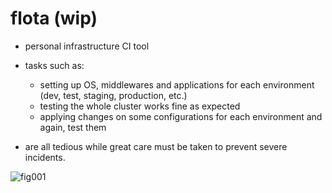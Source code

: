 # flota (wip)

* personal infrastructure CI tool

* tasks such as:
  * setting up OS, middlewares and applications for each environment (dev, test, staging, production, etc.)
  * testing the whole cluster works fine as expected
  * applying changes on some configurations for each environment and again, test them
* are all tedious while great care must be taken to prevent severe incidents.

![fig001](https://github.com/lkpdn/myimgs/blob/master/imgs/flota-fig001.png)
